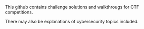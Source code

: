 This github contains challenge solutions and walkthrougs for CTF competitions.

There may also be explanations of cybersecurity topics included.
